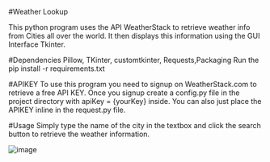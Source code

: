 #Weather Lookup

This python program uses the API WeatherStack to retrieve weather info from Cities all over the world. It then displays this information using the GUI Interface Tkinter.

#Dependencies
Pillow, TKinter, customtkinter, Requests,Packaging
Run the pip install -r requirements.txt

#APIKEY
To use this program you need to signup on WeatherStack.com to retrieve a free API KEY. Once you signup create a config.py file in the project directory with apiKey = {yourKey} inside.
You can also just place the APIKEY inline in the request.py file.

#Usage
Simply type the name of the city in the textbox and click the search button to retrieve the weather information. 


![image](https://github.com/ArmaniCodes/WeatherLookup/assets/103855175/7d96b105-f054-4ffa-8e57-ba24ee0705bc)
